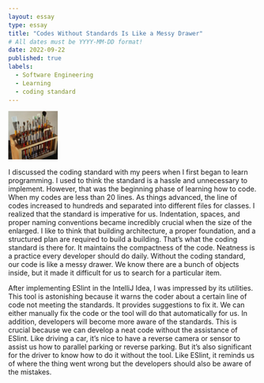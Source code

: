```yaml
---
layout: essay
type: essay
title: "Codes Without Standards Is Like a Messy Drawer"
# All dates must be YYYY-MM-DD format!
date: 2022-09-22
published: true
labels:
  - Software Engineering
  - Learning
  - coding standard
---
```


<img width="100px" class="rounded float-start pe-4" src="../img/igniting/paintbrushes.jpg">

I discussed the coding standard with my peers when I first began to learn programming. I used to think the standard is a hassle and unnecessary to implement. 
However, that was the beginning phase of learning how to code. When my codes are less than 20 lines. As things advanced, the line of codes increased to hundreds and separated into different files for classes. 
I realized that the standard is imperative for us. Indentation, spaces, and proper naming conventions became incredibly crucial when the size of the enlarged. 
I like to think that building architecture, a proper foundation, and a structured plan are required to build a building. That’s what the coding standard is there for. 
It maintains the compactness of the code. Neatness is a practice every developer should do daily. Without the coding standard, our code is like a messy drawer. 
We know there are a bunch of objects inside, but it made it difficult for us to search for a particular item.  

After implementing ESlint in the IntelliJ Idea, I was impressed by its utilities. This tool is astonishing because it warns the coder about a certain line of code not meeting the standards. 
It provides suggestions to fix it. We can either manually fix the code or the tool will do that automatically for us. In addition, developers will become more aware of the standards. 
This is crucial because we can develop a neat code without the assistance of ESlint. Like driving a car, it’s nice to have a reverse camera or sensor to assist us how to parallel parking or reverse parking. 
But it’s also significant for the driver to know how to do it without the tool. Like ESlint, it reminds us of where the thing went wrong but the developers should also be aware of the mistakes. 
